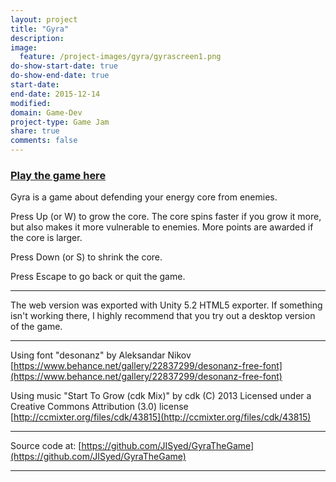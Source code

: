 ```yaml
---
layout: project
title: "Gyra"
description:
image:
  feature: /project-images/gyra/gyrascreen1.png
do-show-start-date: true
do-show-end-date: true
start-date:
end-date: 2015-12-14
modified:
domain: Game-Dev
project-type: Game Jam
share: true
comments: false
---
```


### [Play the game here](http://ludumdare.com/compo/ludum-dare-34/?action=preview&uid=26581)

Gyra is a game about defending your energy core from enemies.

Press Up (or W) to grow the core. The core spins faster if you grow it more, but also makes it more vulnerable to enemies. More points are awarded if the core is larger.

Press Down (or S) to shrink the core.

Press Escape to go back or quit the game.

------------------------

The web version was exported with Unity 5.2 HTML5 exporter. If something isn't working there, I highly recommend that you try out a desktop version of the game.

------------------------

Using font "desonanz" by Aleksandar Nikov
[https://www.behance.net/gallery/22837299/desonanz-free-font](https://www.behance.net/gallery/22837299/desonanz-free-font)

Using music "Start To Grow (cdk Mix)" by cdk (C) 2013
Licensed under a Creative Commons Attribution (3.0) license
[http://ccmixter.org/files/cdk/43815](http://ccmixter.org/files/cdk/43815)

------------------------

Source code at:
[https://github.com/JISyed/GyraTheGame](https://github.com/JISyed/GyraTheGame)

------------------------
